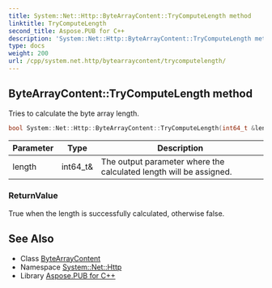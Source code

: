 ```yaml
---
title: System::Net::Http::ByteArrayContent::TryComputeLength method
linktitle: TryComputeLength
second_title: Aspose.PUB for C++
description: 'System::Net::Http::ByteArrayContent::TryComputeLength method. Tries to calculate the byte array length in C++.'
type: docs
weight: 200
url: /cpp/system.net.http/bytearraycontent/trycomputelength/
---
```

## ByteArrayContent::TryComputeLength method


Tries to calculate the byte array length.

```cpp
bool System::Net::Http::ByteArrayContent::TryComputeLength(int64_t &length) override
```


| Parameter | Type | Description |
| --- | --- | --- |
| length | int64_t\& | The output parameter where the calculated length will be assigned. |

### ReturnValue

True when the length is successfully calculated, otherwise false.

## See Also

* Class [ByteArrayContent](../)
* Namespace [System::Net::Http](../../)
* Library [Aspose.PUB for C++](../../../)
